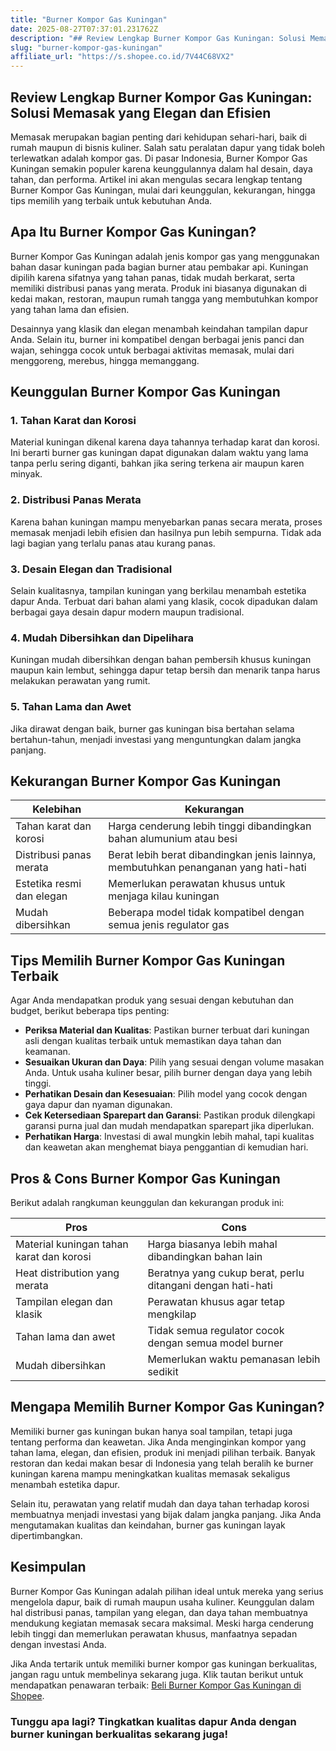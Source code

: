 ```yaml
---
title: "Burner Kompor Gas Kuningan"
date: 2025-08-27T07:37:01.231762Z
description: "## Review Lengkap Burner Kompor Gas Kuningan: Solusi Memasak yang Elegan dan Efisien..."
slug: "burner-kompor-gas-kuningan"
affiliate_url: "https://s.shopee.co.id/7V44C68VX2"
---
```

## Review Lengkap Burner Kompor Gas Kuningan: Solusi Memasak yang Elegan dan Efisien

Memasak merupakan bagian penting dari kehidupan sehari-hari, baik di rumah maupun di bisnis kuliner. Salah satu peralatan dapur yang tidak boleh terlewatkan adalah kompor gas. Di pasar Indonesia, Burner Kompor Gas Kuningan semakin populer karena keunggulannya dalam hal desain, daya tahan, dan performa. Artikel ini akan mengulas secara lengkap tentang Burner Kompor Gas Kuningan, mulai dari keunggulan, kekurangan, hingga tips memilih yang terbaik untuk kebutuhan Anda.

## Apa Itu Burner Kompor Gas Kuningan?

Burner Kompor Gas Kuningan adalah jenis kompor gas yang menggunakan bahan dasar kuningan pada bagian burner atau pembakar api. Kuningan dipilih karena sifatnya yang tahan panas, tidak mudah berkarat, serta memiliki distribusi panas yang merata. Produk ini biasanya digunakan di kedai makan, restoran, maupun rumah tangga yang membutuhkan kompor yang tahan lama dan efisien.

Desainnya yang klasik dan elegan menambah keindahan tampilan dapur Anda. Selain itu, burner ini kompatibel dengan berbagai jenis panci dan wajan, sehingga cocok untuk berbagai aktivitas memasak, mulai dari menggoreng, merebus, hingga memanggang.

## Keunggulan Burner Kompor Gas Kuningan

### 1. Tahan Karat dan Korosi
Material kuningan dikenal karena daya tahannya terhadap karat dan korosi. Ini berarti burner gas kuningan dapat digunakan dalam waktu yang lama tanpa perlu sering diganti, bahkan jika sering terkena air maupun karen minyak.

### 2. Distribusi Panas Merata
Karena bahan kuningan mampu menyebarkan panas secara merata, proses memasak menjadi lebih efisien dan hasilnya pun lebih sempurna. Tidak ada lagi bagian yang terlalu panas atau kurang panas.

### 3. Desain Elegan dan Tradisional
Selain kualitasnya, tampilan kuningan yang berkilau menambah estetika dapur Anda. Terbuat dari bahan alami yang klasik, cocok dipadukan dalam berbagai gaya desain dapur modern maupun tradisional.

### 4. Mudah Dibersihkan dan Dipelihara
Kuningan mudah dibersihkan dengan bahan pembersih khusus kuningan maupun kain lembut, sehingga dapur tetap bersih dan menarik tanpa harus melakukan perawatan yang rumit.

### 5. Tahan Lama dan Awet
Jika dirawat dengan baik, burner gas kuningan bisa bertahan selama bertahun-tahun, menjadi investasi yang menguntungkan dalam jangka panjang.

## Kekurangan Burner Kompor Gas Kuningan

| Kelebihan | Kekurangan |
|------------|--------------|
| Tahan karat dan korosi | Harga cenderung lebih tinggi dibandingkan bahan alumunium atau besi |
| Distribusi panas merata | Berat lebih berat dibandingkan jenis lainnya, membutuhkan penanganan yang hati-hati |
| Estetika resmi dan elegan | Memerlukan perawatan khusus untuk menjaga kilau kuningan |
| Mudah dibersihkan | Beberapa model tidak kompatibel dengan semua jenis regulator gas |

## Tips Memilih Burner Kompor Gas Kuningan Terbaik

Agar Anda mendapatkan produk yang sesuai dengan kebutuhan dan budget, berikut beberapa tips penting:

- **Periksa Material dan Kualitas**: Pastikan burner terbuat dari kuningan asli dengan kualitas terbaik untuk memastikan daya tahan dan keamanan.
- **Sesuaikan Ukuran dan Daya**: Pilih yang sesuai dengan volume masakan Anda. Untuk usaha kuliner besar, pilih burner dengan daya yang lebih tinggi.
- **Perhatikan Desain dan Kesesuaian**: Pilih model yang cocok dengan gaya dapur dan nyaman digunakan.
- **Cek Ketersediaan Sparepart dan Garansi**: Pastikan produk dilengkapi garansi purna jual dan mudah mendapatkan sparepart jika diperlukan.
- **Perhatikan Harga**: Investasi di awal mungkin lebih mahal, tapi kualitas dan keawetan akan menghemat biaya penggantian di kemudian hari.

## Pros & Cons Burner Kompor Gas Kuningan

Berikut adalah rangkuman keunggulan dan kekurangan produk ini:

| **Pros** | **Cons** |
|-------------------------|------------------------------|
| Material kuningan tahan karat dan korosi | Harga biasanya lebih mahal dibandingkan bahan lain |
| Heat distribution yang merata | Beratnya yang cukup berat, perlu ditangani dengan hati-hati |
| Tampilan elegan dan klasik | Perawatan khusus agar tetap mengkilap |
| Tahan lama dan awet | Tidak semua regulator cocok dengan semua model burner |
| Mudah dibersihkan | Memerlukan waktu pemanasan lebih sedikit |

## Mengapa Memilih Burner Kompor Gas Kuningan?

Memiliki burner gas kuningan bukan hanya soal tampilan, tetapi juga tentang performa dan keawetan. Jika Anda menginginkan kompor yang tahan lama, elegan, dan efisien, produk ini menjadi pilihan terbaik. Banyak restoran dan kedai makan besar di Indonesia yang telah beralih ke burner kuningan karena mampu meningkatkan kualitas memasak sekaligus menambah estetika dapur.

Selain itu, perawatan yang relatif mudah dan daya tahan terhadap korosi membuatnya menjadi investasi yang bijak dalam jangka panjang. Jika Anda mengutamakan kualitas dan keindahan, burner gas kuningan layak dipertimbangkan.

## Kesimpulan

Burner Kompor Gas Kuningan adalah pilihan ideal untuk mereka yang serius mengelola dapur, baik di rumah maupun usaha kuliner. Keunggulan dalam hal distribusi panas, tampilan yang elegan, dan daya tahan membuatnya mendukung kegiatan memasak secara maksimal. Meski harga cenderung lebih tinggi dan memerlukan perawatan khusus, manfaatnya sepadan dengan investasi Anda.

Jika Anda tertarik untuk memiliki burner kompor gas kuningan berkualitas, jangan ragu untuk membelinya sekarang juga. Klik tautan berikut untuk mendapatkan penawaran terbaik: [Beli Burner Kompor Gas Kuningan di Shopee](https://s.shopee.co.id/7V44C68VX2).

### Tunggu apa lagi? Tingkatkan kualitas dapur Anda dengan burner kuningan berkualitas sekarang juga!